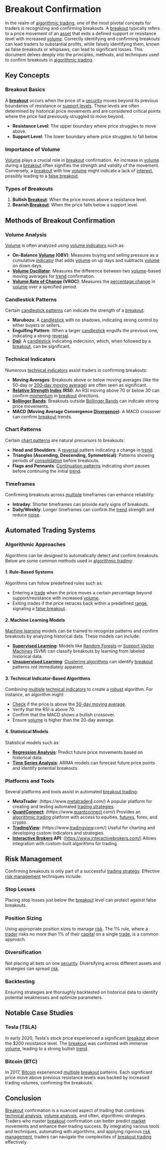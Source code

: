 # Breakout Confirmation

In the realm of [algorithmic trading](../a/algorithmic_trading.md), one of the most pivotal concepts for traders is recognizing and confirming breakouts. A [breakout](../b/breakout.md) typically refers to a price movement of an [asset](../a/asset.md) that exits a defined support or resistance level with increased [volume](../v/volume.md). Correctly identifying and confirming breakouts can lead traders to substantial profits, while falsely identifying them, known as false breakouts or whipsaws, can lead to significant losses. This document delves deeply into the principles, methods, and techniques used to confirm breakouts in [algorithmic trading](../a/algorithmic_trading.md).

## Key Concepts

### Breakout Basics

A **[breakout](../b/breakout.md)** occurs when the price of a [security](../s/security.md) moves beyond its previous boundaries of resistance or [support levels](../s/support_levels.md). These levels are often determined by historical price movements and are considered critical points where the price had previously struggled to move beyond.

- **Resistance Level**: The upper boundary where price struggles to move above.
- **Support Level**: The lower boundary where price struggles to fall below.

### Importance of Volume

[Volume](../v/volume.md) plays a crucial role in [breakout](../b/breakout.md) confirmation. An increase in [volume](../v/volume.md) during a [breakout](../b/breakout.md) often signifies the strength and validity of the movement. Conversely, a [breakout](../b/breakout.md) with low [volume](../v/volume.md) might indicate a lack of [interest](../i/interest.md), possibly leading to a [false breakout](../f/false_breakout.md).

### Types of Breakouts

1. **Bullish [Breakout](../b/breakout.md)**: When the price moves above a resistance level.
2. **Bearish [Breakout](../b/breakout.md)**: When the price falls below a support level.

## Methods of Breakout Confirmation

### Volume Analysis

[Volume](../v/volume.md) is often analyzed using [volume indicators](../v/volume_indicators.md) such as:

- **On-Balance [Volume](../v/volume.md) (OBV)**: Measures buying and selling pressure as a cumulative [indicator](../i/indicator.md) that adds [volume](../v/volume.md) on up days and subtracts [volume](../v/volume.md) on down days.
- **[Volume Oscillator](../v/volume_oscillator.md)**: Measures the difference between two [volume](../v/volume.md)-based moving averages for [trend](../t/trend.md) confirmation.
- **[Volume Rate of Change](../v/volume_rate_of_change.md) (VROC)**: Measures the [percentage change](../p/percentage_change.md) in [volume](../v/volume.md) over a specified period.

### Candlestick Patterns

Certain [candlestick patterns](../c/candlestick_patterns.md) can indicate the strength of a [breakout](../b/breakout.md):

- **Marubozu**: A [candlestick](../c/candlestick.md) with no shadows, indicating strong control by either buyers or sellers.
- **Engulfing Pattern**: When a larger [candlestick](../c/candlestick.md) engulfs the previous one, indicating a strong [reversal](../r/reversal.md).
- **[Doji](../d/doji.md)**: A [candlestick](../c/candlestick.md) indicating indecision, which, when followed by a [breakout](../b/breakout.md), can be significant.

### Technical Indicators

Numerous [technical indicators](../t/technical_indicators.md) assist traders in confirming breakouts:

- **Moving Averages**: Breakouts above or below moving averages (like the 50-day or [200-day moving average](../1/200-day_moving_average.md)) are often seen as significant.
- **[Relative Strength](../r/relative_strength.md) [Index](../i/index_instrument.md) (RSI)**: An RSI moving above 70 or below 30 can confirm [momentum](../m/momentum.md) in [breakout](../b/breakout.md) directions.
- **[Bollinger Bands](../b/bollinger_bands.md)**: Breakouts outside [Bollinger Bands](../b/bollinger_bands.md) can indicate strong price movements.
- **MACD (Moving Average Convergence [Divergence](../d/divergence.md))**: A MACD crossover can confirm [breakout](../b/breakout.md) trends.

### Chart Patterns

Certain [chart patterns](../c/chart_patterns.md) are natural precursors to breakouts:

- **Head and Shoulders**: A [reversal](../r/reversal.md) pattern indicating a change in [trend](../t/trend.md).
- **Triangles (Ascending, Descending, Symmetrical)**: Patterns showing periods of [consolidation](../c/consolidation.md) before breakouts.
- **Flags and Pennants**: [Continuation patterns](../c/continuation_patterns.md) indicating short pauses before continuing the initial [trend](../t/trend.md).

### Timeframes

Confirming breakouts across [multiple](../m/multiple.md) timeframes can enhance reliability:

- **Intraday**: Shorter timeframes can provide early signs of breakouts.
- **Daily/Weekly**: Longer timeframes can confirm the [trend](../t/trend.md) strength and reduce [noise](../n/noise.md).

## Automated Trading Systems

### Algorithmic Approaches

Algorithms can be designed to automatically detect and confirm breakouts. Below are some common methods used in [algorithmic trading](../a/algorithmic_trading.md):

#### 1. Rule-Based Systems

Algorithms can follow predefined rules such as:
- Entering a [trade](../t/trade.md) when the price moves a certain percentage beyond support/resistance with increased [volume](../v/volume.md).
- Exiting trades if the price retraces back within a predefined [range](../r/range.md), signaling a [false breakout](../f/false_breakout.md).

#### 2. Machine Learning Models

[Machine learning](../m/machine_learning.md) models can be trained to recognize patterns and confirm breakouts by analyzing historical data. These models can include:
- **[Supervised Learning](../s/supervised_learning.md)**: Models like [Random Forests](../r/random_forests_in_trading.md) or [Support Vector Machines](../s/support_vector_machines_in_trading.md) (SVM) can classify breakouts by learning from labeled historical data.
- **[Unsupervised Learning](../u/unsupervised_learning.md)**: [Clustering algorithms](../c/clustering_algorithms.md) can identify [breakout](../b/breakout.md) patterns not immediately apparent.

#### 3. Technical Indicator-Based Algorithms

Combining [multiple](../m/multiple.md) [technical indicators](../t/technical_indicators.md) to create a [robust](../r/robust.md) algorithm. For instance, an algorithm might:

- [Check](../c/check.md) if the price is above the [50-day moving average](../1/50-day_moving_average.md).
- Verify that the RSI is above 70.
- Confirm that the MACD shows a bullish crossover.
- Ensure [volume](../v/volume.md) is higher than the 20-day average.

#### 4. Statistical Models

Statistical models such as:

- **[Regression Analysis](../r/regression_analysis.md)**: Predict future price movements based on historical data.
- **[Time Series Analysis](../t/time_series_analysis.md)**: ARIMA models can forecast future price points and identify potential breakouts.

### Platforms and Tools

Several platforms and tools assist in automated [breakout trading](../b/breakout_trading.md):

- **MetaTrader**: (https://www.[metatrader4](../m/metatrader4.md).com/) A popular platform for creating and testing automated [trading strategies](../t/trading_strategies.md).
- **[QuantConnect](../q/quantconnect.md)**: (https://www.[quantconnect](../q/quantconnect.md).com/) Provides an [algorithmic trading](../a/algorithmic_trading.md) platform with access to equities, [futures](../f/futures.md), forex, and crypto.
- **[TradingView](../t/tradingview.md)**: (https://www.[tradingview](../t/tradingview.md).com/) Useful for charting and developing custom indicators and strategies.
- **[Interactive Brokers](../i/interactive_brokers.md) API**: (https://www.interactivebrokers.com/) Allows integration with custom-built algorithms for trading.

## Risk Management

Confirming breakouts is only part of a successful [trading strategy](../t/trading_strategy.md). Effective [risk management](../r/risk_management.md) techniques include:

### Stop Losses

Placing stop losses just below the [breakout](../b/breakout.md) level can protect against false breakouts.

### Position Sizing

Using appropriate position sizes to manage [risk](../r/risk.md). The 1% rule, where a [trader](../t/trader.md) risks no more than 1% of their [capital](../c/capital.md) on a single [trade](../t/trade.md), is a common approach.

### Diversification

Not placing all bets on one [security](../s/security.md). Diversifying across different assets and strategies can spread [risk](../r/risk.md).

### Backtesting

Ensuring strategies are thoroughly backtested on historical data to identify potential weaknesses and optimize parameters.

## Notable Case Studies

### Tesla (TSLA)

In early 2020, Tesla's stock price experienced a significant [breakout](../b/breakout.md) above the $200 resistance level. The [breakout](../b/breakout.md) was confirmed with immense [volume](../v/volume.md), leading to a strong bullish [trend](../t/trend.md).

### Bitcoin (BTC)

In 2017, [Bitcoin](../b/bitcoin.md) experienced [multiple](../m/multiple.md) [breakout](../b/breakout.md) patterns. Each significant price move above previous resistance levels was backed by increased trading volumes, confirming the breakouts.

## Conclusion

[Breakout](../b/breakout.md) confirmation is a nuanced aspect of trading that combines [technical analysis](../t/technical_analysis.md), [volume analysis](../v/volume_analysis.md), and often, algorithmic strategies. Traders who master [breakout](../b/breakout.md) confirmation can better predict [market](../m/market.md) movements and enhance their trading success. By integrating various tools and techniques, automating with algorithms, and applying rigorous [risk management](../r/risk_management.md), traders can navigate the complexities of [breakout trading](../b/breakout_trading.md) effectively.